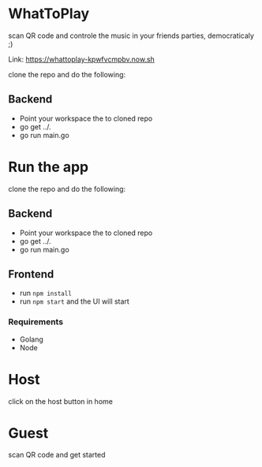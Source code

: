 # WhatToPlay
scan QR code and controle the music in your friends parties, democraticaly ;)

Link: https://whattoplay-kpwfvcmpbv.now.sh

clone the repo and do the following:
## Backend
- Point your workspace the to cloned repo
- go get ../.
- go run main.go

# Run the app
clone the repo and do the following:
## Backend
- Point your workspace the to cloned repo
- go get ../.
- go run main.go

## Frontend
- run `npm install` 
- run `npm start` and the UI will start

### Requirements
- Golang
- Node

# Host
click on the host button in home

# Guest
scan QR code and get started